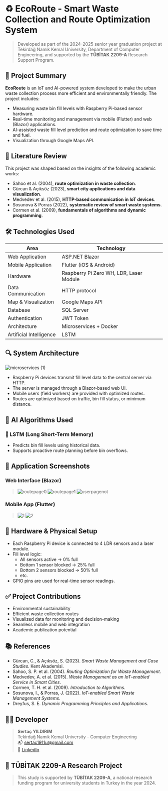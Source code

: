 # ♻️ EcoRoute - Smart Waste Collection and Route Optimization System

> Developed as part of the 2024-2025 senior year graduation project at Tekirdağ Namık Kemal University, Department of Computer Engineering, and supported by the **TÜBİTAK 2209-A** Research Support Program.

## 📌 Project Summary

**EcoRoute** is an IoT and AI-powered system developed to make the urban waste collection process more efficient and environmentally friendly. The project includes:
- Measuring waste bin fill levels with Raspberry Pi-based sensor hardware.
- Real-time monitoring and management via mobile (Flutter) and web (Blazor) applications.
- AI-assisted waste fill level prediction and route optimization to save time and fuel.
- Visualization through Google Maps API.

## 🧠 Literature Review

This project was shaped based on the insights of the following academic works:
- Sahoo et al. (2004), **route optimization in waste collection**.
- Gürcan & Açıksöz (2023), **smart city applications and data visualization**.
- Medvedev et al. (2015), **HTTP-based communication in IoT devices**.
- Sosunova & Porras (2022), **systematic review of smart waste systems**.
- Cormen et al. (2009), **fundamentals of algorithms and dynamic programming**.

## 🛠️ Technologies Used

| Area | Technology |
|------|------------|
| Web Application | ASP.NET Blazor |
| Mobile Application | Flutter (iOS & Android) |
| Hardware | Raspberry Pi Zero WH, LDR, Laser Module |
| Data Communication | HTTP protocol |
| Map & Visualization | Google Maps API |
| Database | SQL Server |
| Authentication | JWT Token |
| Architecture | Microservices + Docker |
| Artificial Intelligence | LSTM |

## 🔍 System Architecture

![microservices (1)](https://github.com/user-attachments/assets/8efa827e-3e75-4f6c-bfe5-ef21467e699a)


- Raspberry Pi devices transmit fill level data to the central server via HTTP.
- The server is managed through a Blazor-based web UI.
- Mobile users (field workers) are provided with optimized routes.
- Routes are optimized based on traffic, bin fill status, or minimum distance.

## 🧠 AI Algorithms Used

### 🔹 LSTM (Long Short-Term Memory)
- Predicts bin fill levels using historical data.
- Supports proactive route planning before bin overflows.

## 📱 Application Screenshots

### Web Interface (Blazor)
> ![routepage0](https://github.com/user-attachments/assets/38a8e76f-b641-460f-aa48-da14df2ce2f6)
> ![routepage1](https://github.com/user-attachments/assets/0232ede3-6eee-431d-957d-425bb3573888)
> ![userpagenot](https://github.com/user-attachments/assets/fff0c3cc-85c9-4b86-8166-af902060c2ce)




### Mobile App (Flutter)
> ![1](https://github.com/user-attachments/assets/70af344e-cd06-4afa-b83c-450624d9e29a)
> ![2](https://github.com/user-attachments/assets/55318ccf-4dc0-4911-9fc1-d09e6fb57859)



## 🧪 Hardware & Physical Setup

- Each Raspberry Pi device is connected to 4 LDR sensors and a laser module.
- Fill level logic:
  - All sensors active → 0% full
  - Bottom 1 sensor blocked → 25% full
  - Bottom 2 sensors blocked → 50% full
  - etc.
- GPIO pins are used for real-time sensor readings.

## ✅ Project Contributions

- Environmental sustainability
- Efficient waste collection routes
- Visualized data for monitoring and decision-making
- Seamless mobile and web integration
- Academic publication potential

## 📚 References

- Gürcan, C., & Açıksöz, S. (2023). *Smart Waste Management and Case Studies*. Kent Akademisi.
- Sahoo, S. P. et al. (2004). *Routing Optimization for Waste Management*.
- Medvedev, A. et al. (2015). *Waste Management as an IoT-enabled Service in Smart Cities*.
- Cormen, T. H. et al. (2009). *Introduction to Algorithms*.
- Sosunova, I., & Porras, J. (2022). *IoT-enabled Smart Waste Management Systems*.
- Dreyfus, S. E. *Dynamic Programming Principles and Applications*.

## 🧑‍💻 Developer

> **Sertaç YILDIRIM**  
Tekirdağ Namık Kemal University - Computer Engineering  
📬 sertac1911u@gmail.com  
🔗 [LinkedIn](https://www.linkedin.com/in/sertaç-yıldırım/)

## 🧪 TÜBİTAK 2209-A Research Project

> This study is supported by **TÜBİTAK 2209-A**, a national research funding program for university students in Turkey in the year 2024.
